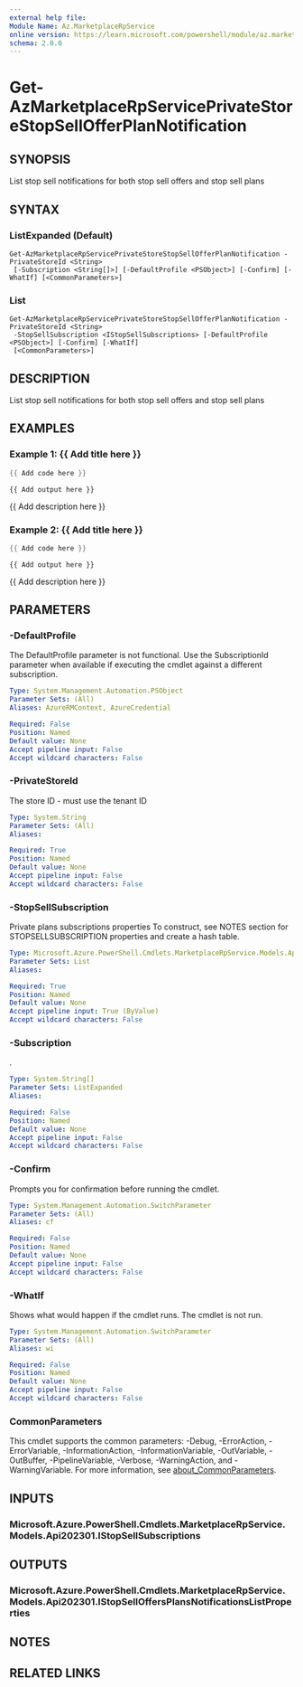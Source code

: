 ```yaml
---
external help file:
Module Name: Az.MarketplaceRpService
online version: https://learn.microsoft.com/powershell/module/az.marketplacerpservice/get-azmarketplacerpserviceprivatestorestopsellofferplannotification
schema: 2.0.0
---
```


# Get-AzMarketplaceRpServicePrivateStoreStopSellOfferPlanNotification

## SYNOPSIS
List stop sell notifications for both stop sell offers and stop sell plans

## SYNTAX

### ListExpanded (Default)
```
Get-AzMarketplaceRpServicePrivateStoreStopSellOfferPlanNotification -PrivateStoreId <String>
 [-Subscription <String[]>] [-DefaultProfile <PSObject>] [-Confirm] [-WhatIf] [<CommonParameters>]
```

### List
```
Get-AzMarketplaceRpServicePrivateStoreStopSellOfferPlanNotification -PrivateStoreId <String>
 -StopSellSubscription <IStopSellSubscriptions> [-DefaultProfile <PSObject>] [-Confirm] [-WhatIf]
 [<CommonParameters>]
```

## DESCRIPTION
List stop sell notifications for both stop sell offers and stop sell plans

## EXAMPLES

### Example 1: {{ Add title here }}
```powershell
{{ Add code here }}
```

```output
{{ Add output here }}
```

{{ Add description here }}

### Example 2: {{ Add title here }}
```powershell
{{ Add code here }}
```

```output
{{ Add output here }}
```

{{ Add description here }}

## PARAMETERS

### -DefaultProfile
The DefaultProfile parameter is not functional.
Use the SubscriptionId parameter when available if executing the cmdlet against a different subscription.

```yaml
Type: System.Management.Automation.PSObject
Parameter Sets: (All)
Aliases: AzureRMContext, AzureCredential

Required: False
Position: Named
Default value: None
Accept pipeline input: False
Accept wildcard characters: False
```

### -PrivateStoreId
The store ID - must use the tenant ID

```yaml
Type: System.String
Parameter Sets: (All)
Aliases:

Required: True
Position: Named
Default value: None
Accept pipeline input: False
Accept wildcard characters: False
```

### -StopSellSubscription
Private plans subscriptions properties
To construct, see NOTES section for STOPSELLSUBSCRIPTION properties and create a hash table.

```yaml
Type: Microsoft.Azure.PowerShell.Cmdlets.MarketplaceRpService.Models.Api202301.IStopSellSubscriptions
Parameter Sets: List
Aliases:

Required: True
Position: Named
Default value: None
Accept pipeline input: True (ByValue)
Accept wildcard characters: False
```

### -Subscription
.

```yaml
Type: System.String[]
Parameter Sets: ListExpanded
Aliases:

Required: False
Position: Named
Default value: None
Accept pipeline input: False
Accept wildcard characters: False
```

### -Confirm
Prompts you for confirmation before running the cmdlet.

```yaml
Type: System.Management.Automation.SwitchParameter
Parameter Sets: (All)
Aliases: cf

Required: False
Position: Named
Default value: None
Accept pipeline input: False
Accept wildcard characters: False
```

### -WhatIf
Shows what would happen if the cmdlet runs.
The cmdlet is not run.

```yaml
Type: System.Management.Automation.SwitchParameter
Parameter Sets: (All)
Aliases: wi

Required: False
Position: Named
Default value: None
Accept pipeline input: False
Accept wildcard characters: False
```

### CommonParameters
This cmdlet supports the common parameters: -Debug, -ErrorAction, -ErrorVariable, -InformationAction, -InformationVariable, -OutVariable, -OutBuffer, -PipelineVariable, -Verbose, -WarningAction, and -WarningVariable. For more information, see [about_CommonParameters](http://go.microsoft.com/fwlink/?LinkID=113216).

## INPUTS

### Microsoft.Azure.PowerShell.Cmdlets.MarketplaceRpService.Models.Api202301.IStopSellSubscriptions

## OUTPUTS

### Microsoft.Azure.PowerShell.Cmdlets.MarketplaceRpService.Models.Api202301.IStopSellOffersPlansNotificationsListProperties

## NOTES

## RELATED LINKS

